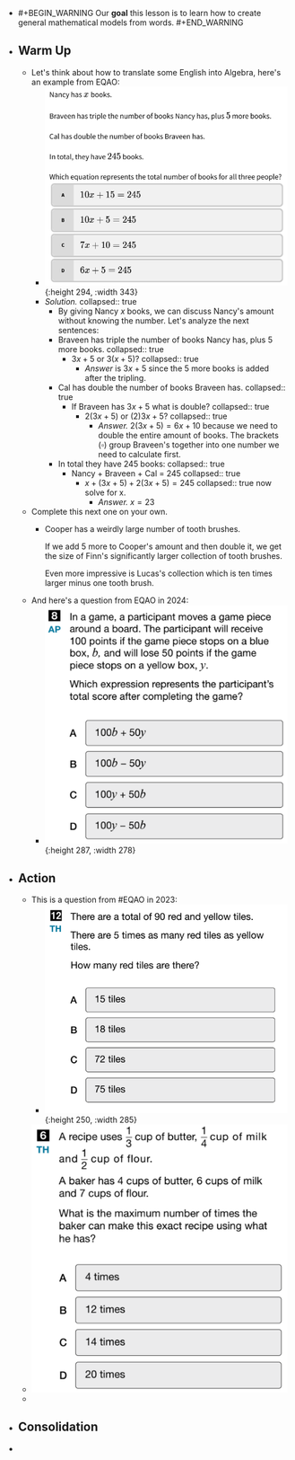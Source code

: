 - #+BEGIN_WARNING
  Our **goal** this lesson is to learn how to create general mathematical models from words.
  #+END_WARNING
- ## Warm Up
	- Let's think about how to translate some English into Algebra, here's an example from EQAO:
		- ![image.png](../assets/image_1748396924758_0.png){:height 294, :width 343}
		- *Solution.*
		  collapsed:: true
			- By giving Nancy $x$ books, we can discuss Nancy's amount without knowing the number. Let's analyze the next sentences:
			- Braveen has triple the number of books Nancy has, plus 5 more books.
			  collapsed:: true
				- $3x+5$ or $3(x+5)$?
				  collapsed:: true
					- *Answer* is $3x+5$ since the 5 more books is added after the tripling.
			- Cal has double the number of books Braveen has.
			  collapsed:: true
				- If Braveen has $3x+5$ what is double?
				  collapsed:: true
					- $2(3x+5)$ or $(2)3x+5$?
					  collapsed:: true
						- *Answer.* $2(3x+5)=6x+10$ because we need to double the entire amount of books. The brackets $(\square)$ group Braveen's together into one number we need to calculate first.
			- In total they have 245 books:
			  collapsed:: true
				- Nancy + Braveen + Cal = 245
				  collapsed:: true
					- $x + (3x+5) + 2(3x+5) = 245$
					  collapsed:: true
					  now solve for x.
						- *Answer.* $x=23$
	- Complete this next one on your own.
		- Cooper has a weirdly large number of tooth brushes.
		  
		  If we add 5 more to Cooper's amount and then double it, we get the size of Finn's significantly larger collection of tooth brushes.
		  
		  Even more impressive is Lucas's collection which is ten times larger minus one tooth brush.
	- And here's a question from EQAO in 2024:
		- ![image.png](../assets/image_1748394775799_0.png){:height 287, :width 278}
- ## Action
	- This is a question from #EQAO in 2023:
		- ![image.png](../assets/image_1748393501044_0.png){:height 250, :width 285}
	- ![image.png](../assets/image_1748394726186_0.png)
	-
- ## Consolidation
-